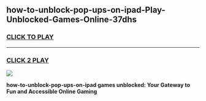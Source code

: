 
## how-to-unblock-pop-ups-on-ipad-Play-Unblocked-Games-Online-37dhs
<h3>
<a href="https://premium76.site?title=how-to-unblock-pop-ups-on-ipad&ref=25A">CLICK TO PLAY</a></h3>
<hr>

<h3>
<a href="https://premium76.site?title=how-to-unblock-pop-ups-on-ipad&ref=25A">CLICK 2 PLAY</a>
  
</h3>

<a href="https://premium76.site?title=how-to-unblock-pop-ups-on-ipad&ref=25A"><img src="https://clearcache.store/games.png"></a>


**how-to-unblock-pop-ups-on-ipad games unblocked: Your Gateway to Fun and Accessible Online Gaming**
